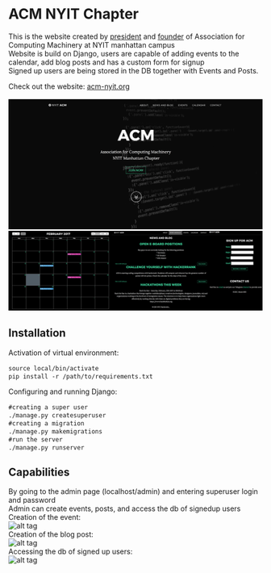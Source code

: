 # ACM NYIT Chapter
This is the website created by <a href="https://github.com/denisolt">president</a> and <a href="https://github.com/msdocs">founder</a>
of Association for Computing Machinery at NYIT manhattan campus <br/>
Website is build on Django, users are capable of adding events to the calendar, add blog posts and has a custom form for signup <br/>
Signed up users are being stored in the DB together with Events and Posts. </br>

Check out the website: <a href="http://acm-nyit.org">acm-nyit.org</a> </br></br>
![alt tag](https://github.com/Denisolt/acm/blob/master/readmeimage2.png?raw=true)
![alt tag](https://github.com/Denisolt/acm/blob/master/readmeimage.png?raw=true)

Installation
-----------------------------------------
Activation of virtual environment:
```
source local/bin/activate
pip install -r /path/to/requirements.txt
```
Configuring and running Django:
```
#creating a super user
./manage.py createsuperuser 
#creating a migration
./manage.py makemigrations
#run the server
./manage.py runserver
```
Capabilities
-----------------------------------------
By going to the admin page (localhost/admin) and entering superuser login and password </br>
Admin can create events, posts, and access the db of signedup users </br>
Creation of the event:</br>
![alt tag](https://github.com/Denisolt/acm/blob/master/mainpage.png?raw=true)</br>
Creation of the blog post:</br>
![alt tag](https://github.com/Denisolt/acm/blob/master/mainpage.png?raw=true)</br>
Accessing the db of signed up users:</br>
![alt tag](https://github.com/Denisolt/acm/blob/master/mainpage.png?raw=true)</br>


